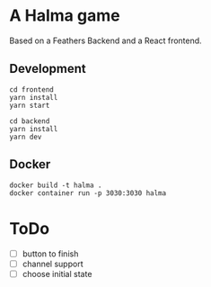 # A Halma game

Based on a Feathers Backend and a React frontend.

## Development

```
cd frontend
yarn install
yarn start
```

```
cd backend
yarn install
yarn dev
```

## Docker

```
docker build -t halma .
docker container run -p 3030:3030 halma
```

# ToDo

- [ ] button to finish
- [ ] channel support
- [ ] choose initial state
